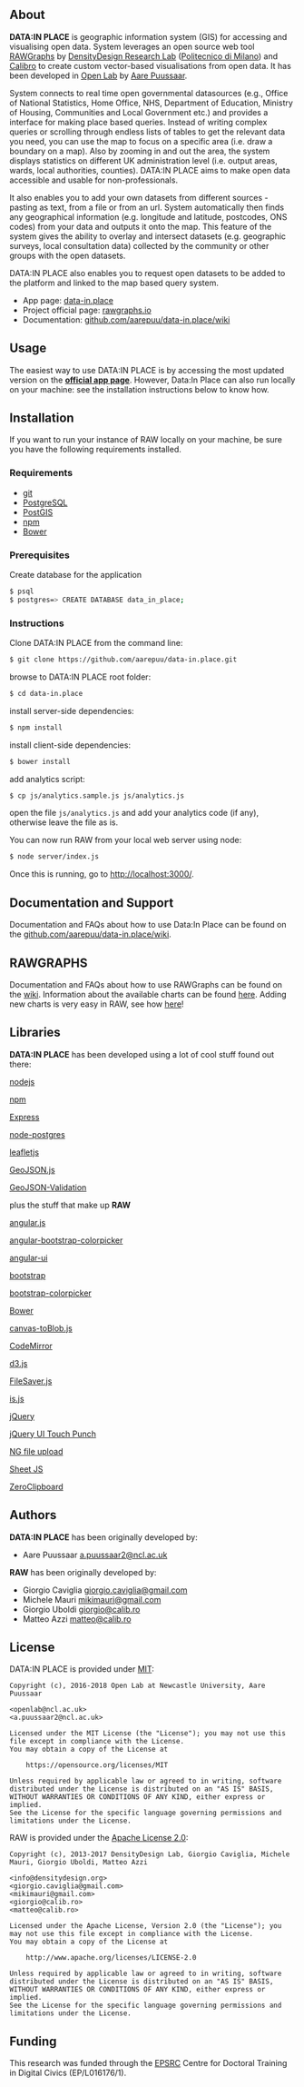 ## About

**DATA:IN PLACE** is geographic information system (GIS) for accessing and visualising open data. System leverages an open source web tool [RAWGraphs](http://rawgraphs.io/) by [DensityDesign Research Lab](http://www.densitydesign.org/) ([Politecnico di Milano](http://www.polimi.it/)) and [Calibro](http://calib.ro/) to create custom vector-based visualisations from open data.
It has been developed in [Open Lab]() by [Aare Puussaar]().


System connects to real time open governmental datasources (e.g., Office of National Statistics, Home Office, NHS, Department of Education, Ministry of Housing, Communities and Local Government etc.) and provides a interface for making place based queries. Instead of writing complex queries or scrolling through endless lists of tables to get the relevant data you need, you can use the map to focus on a specific area (i.e. draw a boundary on a map). Also by zooming in and out the area, the system displays statistics on different UK administration level (i.e. output areas, wards, local authorities, counties).
DATA:IN PLACE aims to make open data accessible and usable for non-professionals.

It also enables you to add your own datasets from different sources - pasting as text, from a file or from an url. System automatically then finds any geographical information (e.g. longitude and latitude, postcodes, ONS codes) from your data and outputs it onto the map. 
This feature of the system gives the ability to overlay and intersect datasets (e.g. geographic surveys, local consultation data) collected by the community or other groups with the open datasets.

DATA:IN PLACE also enables you to request open datasets to be added to the platform and linked to the map based query system.

- App page: [data-in.place](https://app.data-in.place)
- Project official page: [rawgraphs.io](http://data-in.place)
- Documentation: [github.com/aarepuu/data-in.place/wiki](https://github.com/aarepuu/data-in.place/wiki)


## Usage
The easiest way to use DATA:IN PLACE is by accessing the most updated version on the **[official app page](https://app.data-in.place)**. However, Data:In Place can also run locally on your machine: see the installation instructions below to know how.

## Installation
If you want to run your instance of RAW locally on your machine, be sure you have the following requirements installed.

### Requirements

- [git](http://git-scm.com/book/en/Getting-Started-Installing-Git)
- [PostgreSQL](https://www.postgresql.org/download/)
- [PostGIS](https://postgis.net/install/)
- [npm](https://www.npmjs.com/get-npm)
- [Bower](http://bower.io/#installing-bower)

### Prerequisites

Create database for the application

``` sh
$ psql
$ postgres=> CREATE DATABASE data_in_place;
```

### Instructions

Clone DATA:IN PLACE from the command line:

``` sh
$ git clone https://github.com/aarepuu/data-in.place.git
```

browse to DATA:IN PLACE root folder:

``` sh
$ cd data-in.place
```

install server-side dependencies:

``` sh
$ npm install
```

install client-side dependencies:

``` sh
$ bower install
```

add analytics script:

``` sh
$ cp js/analytics.sample.js js/analytics.js
```

open the file ```js/analytics.js``` and add your analytics code (if any), otherwise leave the file as is.


You can now run RAW from your local web server using node:

``` sh
$ node server/index.js
```

Once this is running, go to [http://localhost:3000/](http://localhost:3000/).



## Documentation and Support

Documentation and FAQs about how to use Data:In Place can be found on the [github.com/aarepuu/data-in.place/wiki](https://github.com/aarepuu/data-in.place/wiki).

## RAWGRAPHS

Documentation and FAQs about how to use RAWGraphs can be found on the [wiki](https://github.com/densitydesign/raw/wiki/).
Information about the available charts can be found [here](https://github.com/densitydesign/raw/wiki/Available-Charts). Adding new charts is very easy in RAW, see how [here](https://github.com/densitydesign/raw/wiki/Adding-New-Charts)!


## Libraries

**DATA:IN PLACE** has been developed using a lot of cool stuff found out there:

[nodejs](http://nodejs.org)

[npm](https://www.npmjs.com/get-npm)

[Express](https://expressjs.com/)

[node-postgres](https://node-postgres.com/)

[leafletjs](http://leafletjs.com/)

[GeoJSON.js](https://github.com/caseycesari/geojson.js)

[GeoJSON-Validation](https://github.com/craveprogramminginc/GeoJSON-Validation)




plus the stuff that make up **RAW**

[angular.js](https://github.com/angular/angular.js)

[angular-bootstrap-colorpicker](https://github.com/buberdds/angular-bootstrap-colorpicker)

[angular-ui](https://github.com/angular-ui)

[bootstrap](https://github.com/twbs/bootstrap)

[bootstrap-colorpicker](http://www.eyecon.ro/bootstrap-colorpicker/)

[Bower](https://github.com/bower/bower)

[canvas-toBlob.js](https://github.com/eligrey/canvas-toBlob.js)

[CodeMirror](https://github.com/marijnh/codemirror)

[d3.js](https://github.com/mbostock/d3)

[FileSaver.js](https://github.com/eligrey/FileSaver.js)

[is.js](http://is.js.org/)

[jQuery](https://github.com/jquery/jquery)

[jQuery UI Touch Punch](https://github.com/furf/jquery-ui-touch-punch/)

[NG file upload](https://github.com/danialfarid/ng-file-upload)

[Sheet JS](https://github.com/SheetJS)

[ZeroClipboard](https://github.com/zeroclipboard/zeroclipboard)


## Authors

**DATA:IN PLACE** has been originally developed by:

* Aare Puussaar <a.puussaar2@ncl.ac.uk>

**RAW** has been originally developed by:

* Giorgio Caviglia <giorgio.caviglia@gmail.com>
* Michele Mauri <mikimauri@gmail.com>
* Giorgio Uboldi <giorgio@calib.ro>
* Matteo Azzi <matteo@calib.ro>

## License

DATA:IN PLACE is provided under [MIT](https://github.com/aarepuu/data-in.place/blob/master/LICENSE):

	Copyright (c), 2016-2018 Open Lab at Newcastle University, Aare Puussaar

	<openlab@ncl.ac.uk>
	<a.puussaar2@ncl.ac.uk>

	Licensed under the MIT License (the "License"); you may not use this file except in compliance with the License.
	You may obtain a copy of the License at

		https://opensource.org/licenses/MIT

	Unless required by applicable law or agreed to in writing, software distributed under the License is distributed on an "AS IS" BASIS, WITHOUT WARRANTIES OR CONDITIONS OF ANY KIND, either express or implied.
	See the License for the specific language governing permissions and limitations under the License.



RAW is provided under the [Apache License 2.0](https://github.com/densitydesign/raw/blob/master/LICENSE):

	Copyright (c), 2013-2017 DensityDesign Lab, Giorgio Caviglia, Michele Mauri, Giorgio Uboldi, Matteo Azzi

	<info@densitydesign.org>
	<giorgio.caviglia@gmail.com>
	<mikimauri@gmail.com>
	<giorgio@calib.ro>
	<matteo@calib.ro>

	Licensed under the Apache License, Version 2.0 (the "License"); you may not use this file except in compliance with the License.
	You may obtain a copy of the License at

		http://www.apache.org/licenses/LICENSE-2.0

	Unless required by applicable law or agreed to in writing, software distributed under the License is distributed on an "AS IS" BASIS, WITHOUT WARRANTIES OR CONDITIONS OF ANY KIND, either express or implied.
	See the License for the specific language governing permissions and limitations under the License.

## Funding

This research was funded through the [EPSRC](https://www.epsrc.ac.uk/) Centre for Doctoral Training in Digital Civics (EP/L016176/1).
